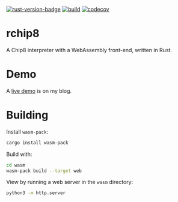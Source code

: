 [![rust-version-badge][]][rust-version] [![build][]][build-url] [![codecov][]][codecov-url]  

# rchip8

A Chip8 interpreter with a WebAssembly front-end, written in Rust.

# Demo

A [live demo](https://blog.landhb.dev/rchip8) is on my blog.


# Building

Install `wasm-pack`:

```sh
cargo install wasm-pack
```

Build with:

```sh
cd wasm
wasm-pack build --target web
```

View by running a web server in the `wasm` directory:

```sh
python3 -m http.server 
```


[//]: # (badges)
[rust-version-badge]: https://img.shields.io/badge/rust-latest%20stable-blue.svg?style=flat-square
[rust-version]: #rust-version-policy

[codecov]: https://img.shields.io/codecov/c/github/landhb/rchip8?style=flat-square
[codecov-url]: https://codecov.io/gh/landhb/rchip8

[build]: https://img.shields.io/github/workflow/status/landhb/rchip8/Build/master?style=flat-square
[build-url]: https://github.com/landhb/rchip8/actions?query=workflow%3ABuild
